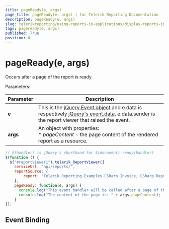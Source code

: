 ```yaml
---
title: pageReady(e, args)
page_title: pageReady(e, args) | for Telerik Reporting Documentation
description: pageReady(e, args)
slug: telerikreporting/using-reports-in-applications/display-reports-in-applications/web-application/html5-report-viewer/api-reference/reportviewer/events/pageready(e,-args)
tags: pageready(e,,args)
published: True
position: 6
---
```


# pageReady(e, args)



Occurs after a page of the report is ready.

Parameters:

| Parameter | Description |
| ------ | ------ |
| __e__ |This is the  [jQuery.Event object](https://api.jquery.com/category/events/event-object/) and e.data is respectively  [jQuery's event.data](https://api.jquery.com/event.data/). e.data.sender is the report viewer that raised the event.|
| __args__ |An object with properties:<br/>* *pageContent* - the page content of the rendered report as a resource.|

    
````js
// $(handler) is jQuery's shorthand for $(document).ready(handler)
$(function () {
  $("#reportViewer1").telerik_ReportViewer({
    serviceUrl: "api/reports/",
    reportSource: {
        report: "Telerik.Reporting.Examples.CSharp.Invoice, CSharp.ReportLibrary"
    },
    pageReady: function(e, args) {
      console.log("This event handler will be called after a page of the report is ready.");
      console.log("The content of the page is: " + args.pageContent);
    }
});
````

## Event Binding

